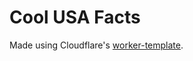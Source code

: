 # Cool USA Facts

Made using Cloudflare's [worker-template](https://github.com/cloudflare/worker-template).
